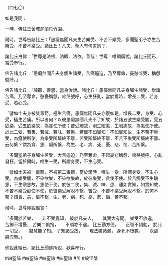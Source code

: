 （四七〇）

如是我聞：

一時，佛住王舍城迦蘭陀竹園。

爾時，世尊告諸比丘：「愚癡無聞凡夫生苦樂受、不苦不樂受，多聞聖弟子亦生苦樂受、不苦不樂受。諸比丘！凡夫、聖人有何差別？」

諸比丘白佛：「世尊是法根、法眼、法依。善哉！世尊！唯願廣說，諸比丘聞已，當受奉行。」

佛告諸比丘：「愚癡無聞凡夫身觸生諸受，苦痛逼迫，乃至奪命，憂愁啼哭，稱怨號呼。」

佛告諸比丘：「諦聽，善思，當為汝說。諸比丘！愚癡無聞凡夫身觸生諸受，增諸苦痛，乃至奪命，愁憂稱怨，啼哭號呼，心生狂亂，當於爾時，增長二受，若身受、若心受。

「譬如士夫身被雙毒箭，極生苦痛，愚癡無聞凡夫亦復如是。增長二受，身受、心受，極生苦痛。所以者何？以彼愚癡無聞凡夫不了知故，於諸五欲生樂受觸，受五欲樂，受五欲樂故，為貪使所使；苦受觸故，則生瞋恚，生瞋恚故，為恚使所使。於此二受，若集、若滅、若味、若患、若離不如實知；不如實知故，生不苦不樂受，為癡使所使。為樂受所繫終不離，苦受所繫終不離，不苦不樂受所繫終不離。云何繫？謂為貪、恚、癡所繫，為生、老、病、死、憂、悲、惱、苦所繫。

「多聞聖弟子身觸生苦受，大苦逼迫，乃至奪命，不起憂悲稱怨、啼哭號呼、心亂發狂，當於爾時，唯生一受，所謂身受，不生心受。

「譬如士夫被一毒箭，不被第二毒箭，當於爾時，唯生一受，所謂身受，不生心受。為樂受觸，不染欲樂，不染欲樂故，於彼樂受，貪使不使。於苦觸受不生瞋恚，不生瞋恚故，恚使不使。於彼二使，集、滅、味、患、離如實知，如實知故，不苦不樂受癡使不使，於彼樂受解脫不繫，苦受、不苦不樂受解脫不繫。於何不繫？謂貪、恚、癡不繫，生、老、病、死、憂、悲、惱、苦不繫。」

爾時，世尊即說偈言：

「多聞於苦樂，　　非不受覺知，
彼於凡夫人，　　其實大有聞。
樂受不放逸，　　苦觸不增憂，
苦樂二俱捨，　　不順亦不違。
比丘勤方便，　　正智不傾動，
於此一切受，　　黠慧能了知。
了知諸受故，　　現法盡諸漏，
身死不墮數，　　永處般涅槃。」

佛說此經已，諸比丘聞佛所說，歡喜奉行。



#四聖諦
#四聖諦
#四聖諦
#四聖諦
#苦
#般涅槃
